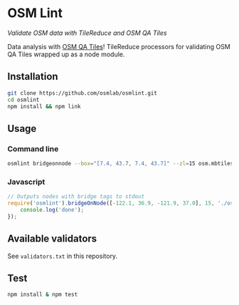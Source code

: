 # OSM Lint

*Validate OSM data with TileReduce and OSM QA Tiles*

Data analysis with [OSM QA Tiles](http://osmlab.github.io/osm-qa-tiles/)! TileReduce processors for validating OSM QA Tiles wrapped up as a node module.

## Installation

```sh
git clone https://github.com/osmlab/osmlint.git
cd osmlint
npm install && npm link
```

## Usage

### Command line

```sh
osmlint bridgeonnode --box="[7.4, 43.7, 7.4, 43.7]" --zl=15 osm.mbtiles
```

### Javascript

```javascript
// Outputs nodes with bridge tags to stdout
require('osmlint').bridgeOnNode([-122.1, 36.9, -121.9, 37.0], 15, './osm.mbtiles', function() {
    console.log('done');
});
```

## Available validators

See `validators.txt` in this repository.

## Test

```sh
npm install & npm test
```
